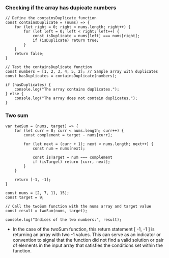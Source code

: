 ### Checking if the array has dupicate numbers
```
// Define the containsDuplicate function
const containsDuplicate = (nums) => {
    for (let right = 0; right < nums.length; right++) {
        for (let left = 0; left < right; left++) {
            const isDuplicate = nums[left] === nums[right];
            if (isDuplicate) return true;
        }
    }
    return false;
}

// Test the containsDuplicate function
const numbers = [1, 2, 3, 4, 5, 2]; // Sample array with duplicates
const hasDuplicates = containsDuplicate(numbers);

if (hasDuplicates) {
    console.log("The array contains duplicates.");
} else {
    console.log("The array does not contain duplicates.");
}
```
### Two sum
```
var twoSum = (nums, target) => {
    for (let curr = 0; curr < nums.length; curr++) {
        const complement = target - nums[curr];

        for (let next = (curr + 1); next < nums.length; next++) {
            const num = nums[next];

            const isTarget = num === complement
            if (isTarget) return [curr, next];
        }
    }

    return [-1, -1];
}

const nums = [2, 7, 11, 15];
const target = 9;

// Call the twoSum function with the nums array and target value
const result = twoSum(nums, target);

console.log("Indices of the two numbers:", result);

```
* In the case of the twoSum function, this return statement [ -1, -1 ] is returning an array with two -1 values. This can serve as an indicator or convention to signal that the function did not find a valid solution or pair of elements in the input array that satisfies the conditions set within the function.

